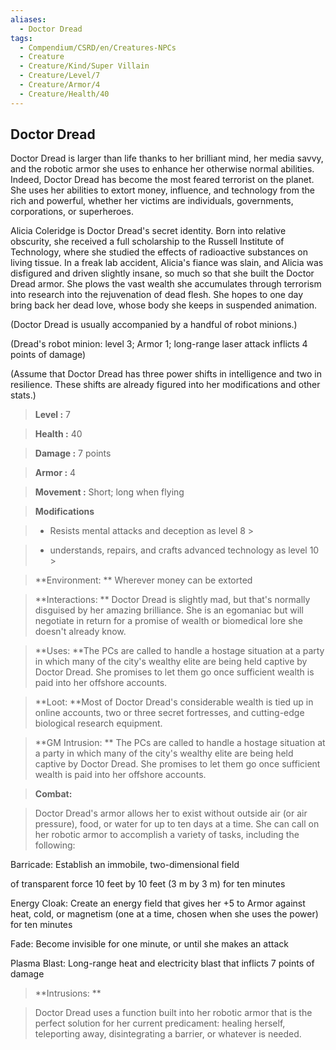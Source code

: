 ```yaml
---
aliases:
  - Doctor Dread
tags:
  - Compendium/CSRD/en/Creatures-NPCs
  - Creature
  - Creature/Kind/Super Villain
  - Creature/Level/7
  - Creature/Armor/4
  - Creature/Health/40
---
```

  
    
## Doctor Dread    
Doctor Dread is larger than life thanks to her brilliant mind, her media savvy, and the robotic armor she uses to enhance her otherwise normal abilities. Indeed, Doctor Dread has become the most feared terrorist on the planet. She uses her abilities to extort money, influence, and technology from the rich and powerful, whether her victims are individuals, governments, corporations, or superheroes.  
Alicia Coleridge is Doctor Dread's secret identity. Born into relative obscurity, she received a full scholarship to the Russell Institute of Technology, where she studied the effects of radioactive substances on living tissue. In a freak lab accident, Alicia's fiance was slain, and Alicia was disfigured and driven slightly insane, so much so that she built the Doctor Dread armor. She plows the vast wealth she accumulates through terrorism into research into the rejuvenation of dead flesh. She hopes to one day bring back her dead love, whose body she keeps in suspended animation.  
(Doctor Dread is usually accompanied by a handful of robot minions.)  
(Dread's robot minion: level 3; Armor 1; long-range laser attack inflicts 4 points of damage)  
(Assume that Doctor Dread has three power shifts in intelligence and two in resilience. These shifts are already figured into her modifications and other stats.)    
  
    
> **Level :** 7    
> **Health :** 40    
> **Damage :** 7 points    
> **Armor :** 4    
> **Movement :** Short; long when flying    
> **Modifications**    
>- Resists mental attacks and deception as level 8 >  
>    
>- understands, repairs, and crafts advanced technology as level 10 >  
>    
> **Environment: ** Wherever money can be extorted    
> **Interactions: ** Doctor Dread is slightly mad, but that's normally disguised by her amazing brilliance. She is an egomaniac but will negotiate in return for a promise of wealth or biomedical lore she doesn't already know.    
> **Uses: **The PCs are called to handle a hostage situation at a party in which many of the city's wealthy elite are being held captive by Doctor Dread. She promises to let them go once sufficient wealth is paid into her offshore accounts.    
> **Loot: **Most of Doctor Dread's considerable wealth is tied up in online accounts, two or three secret fortresses, and cutting-edge biological research equipment.    
> **GM Intrusion: ** The PCs are called to handle a hostage situation at a party in which many of the city's wealthy elite are being held captive by Doctor Dread. She promises to let them go once sufficient wealth is paid into her offshore accounts.    
  
> **Combat:**   
> Doctor Dread's armor allows her to exist without outside air (or air pressure), food, or water for up to ten days at a time. She can call on her robotic armor to accomplish a variety of tasks, including the following:  
Barricade: Establish an immobile, two-dimensional field  
of transparent force 10 feet by 10 feet (3 m by 3 m) for ten minutes  
Energy Cloak: Create an energy field that gives her +5 to Armor against heat, cold, or magnetism (one at a time, chosen when she uses the power) for ten minutes  
Fade: Become invisible for one minute, or until she makes an attack  
Plasma Blast: Long-range heat and electricity blast that inflicts 7 points of damage    
    
  
> **Intrusions: **   
> Doctor Dread uses a function built into her robotic armor that is the perfect solution for her current predicament: healing herself, teleporting away, disintegrating a barrier, or whatever is needed.    
